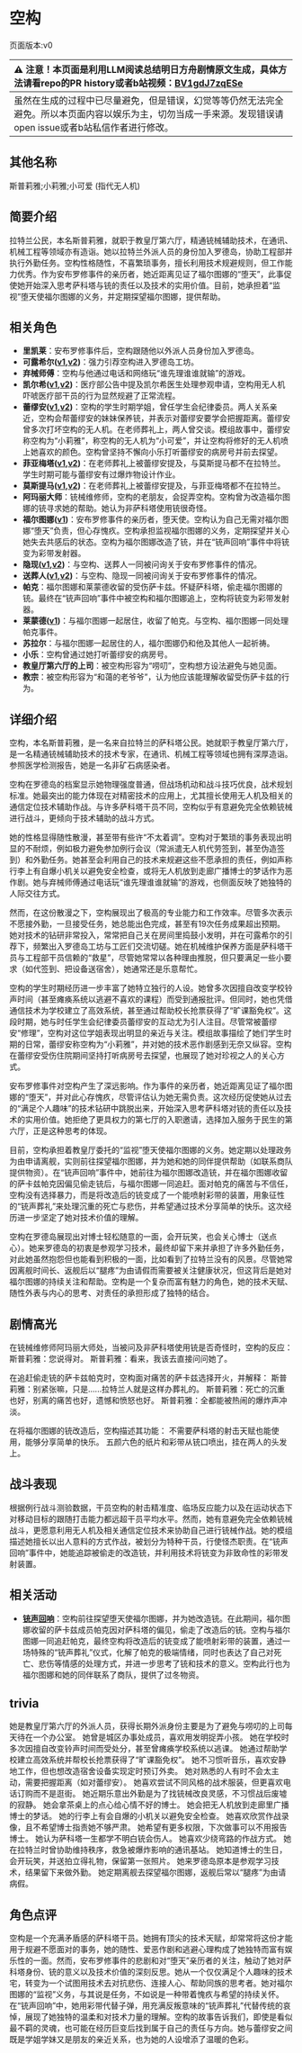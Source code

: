 # 空构
页面版本:v0
 

| :warning: 注意！本页面是利用LLM阅读总结明日方舟剧情原文生成，具体方法请看repo的PR history或者b站视频：[BV1gdJ7zqESe](https://www.bilibili.com/video/BV1gdJ7zqESe/)         |
|:----------------------------|
| 虽然在生成的过程中已尽量避免，但是错误，幻觉等等仍然无法完全避免。所以本页面内容以娱乐为主，切勿当成一手来源。发现错误请open issue或者b站私信作者进行修改。|



## 其他名称
斯普莉雅;小莉雅;小可爱 (指代无人机)
## 简要介绍
拉特兰公民，本名斯普莉雅，就职于教皇厅第六厅，精通铳械辅助技术，在通讯、机械工程等领域亦有造诣。她以拉特兰外派人员的身份加入罗德岛，协助工程部并执行外勤任务。空构性格随性，不喜繁琐事务，擅长利用技术规避规则，但工作能力优秀。作为安布罗修事件的亲历者，她近距离见证了福尔图娜的“堕天”，此事促使她开始深入思考萨科塔与铳的责任以及技术的实用价值。目前，她承担着“监视”堕天使福尔图娜的义务，并定期探望福尔图娜，提供帮助。
## 相关角色
-   **里凯莱**：安布罗修事件后，空构跟随他以外派人员身份加入罗德岛。
-   **可露希尔([v1](extended_char_ke_lu_xi_er.md),[v2](../char_v3/extended_char_ke_lu_xi_er.md))**：强力引荐空构进入罗德岛工坊。
-   **弃械师傅**：空构与他通过电话和网络玩“谁先理谁谁就输”的游戏。
-   **凯尔希([v1](char_003_kalts.md),[v2](../char_v3/char_003_kalts.md))**：医疗部公告中提及凯尔希医生处理参观申请，空构用无人机吓唬医疗部干员的行为显然规避了正常流程。
-   **蕾缪安([v1](char_4193_lemuen.md),[v2](../char_v3/char_4193_lemuen.md))**：空构的学生时期学姐，曾任学生会纪律委员。两人关系亲近，空构会帮蕾缪安的妹妹保养铳，并表示对蕾缪安要学会把握距离。蕾缪安曾多次打坏空构的无人机。在老师葬礼上，两人曾交谈。模组故事中，蕾缪安称空构为“小莉雅”，称空构的无人机为“小可爱”，并让空构将修好的无人机喷上她喜欢的颜色。空构曾坚持不懈向小乐打听蕾缪安的病房号并前去探望。
-   **菲亚梅塔([v1](char_300_phenxi.md),[v2](../char_v3/char_300_phenxi.md))**：在老师葬礼上被蕾缪安提及，与莫斯提马都不在拉特兰。学生时期可能与蕾缪安有过爆炸物设计作业。
-   **莫斯提马([v1](char_213_mostma.md),[v2](../char_v3/char_213_mostma.md))**：在老师葬礼上被蕾缪安提及，与菲亚梅塔都不在拉特兰。
-   **阿玛丽大师**：铳械维修师，空构的老朋友，会捉弄空构。空构曾为改造福尔图娜的铳寻求她的帮助。她认为非萨科塔使用铳很奇怪。
-   **福尔图娜([v1](extended_char_fu_er_tu_na.md))**：安布罗修事件的亲历者，堕天使。空构认为自己无需对福尔图娜“堕天”负责，但心存愧疚。空构承担监视福尔图娜的义务，定期探望并关心她失去共感后的状态。空构为福尔图娜改造了铳，并在“铳声回响”事件中将铳变为彩带发射器。
-   **隐现([v1](char_498_inside.md),[v2](../char_v3/char_498_inside.md))**：与空构、送葬人一同被问询关于安布罗修事件的情况。
-   **送葬人([v1](char_279_excu.md),[v2](../char_v3/char_279_excu.md))**：与空构、隐现一同被问询关于安布罗修事件的情况。
-   **帕克**：福尔图娜和莱蒙德收留的受伤萨卡兹。怀疑萨科塔，偷走福尔图娜的铳。最终在“铳声回响”事件中被空构和福尔图娜追上，空构将铳变为彩带发射器。
-   **莱蒙德([v1](extended_char_lai_meng_de.md))**：与福尔图娜一起居住，收留了帕克。与空构、福尔图娜一同处理帕克事件。
-   **苏拉尔**：与福尔图娜一起居住的人，福尔图娜仍和他及其他人一起祈祷。
-   **小乐**：空构曾通过她打听蕾缪安的病房号。
-   **教皇厅第六厅的上司**：被空构形容为“唠叨”，空构想方设法避免与她见面。
-   **教宗**：被空构形容为“和蔼的老爷爷”，认为他应该能理解收留受伤萨卡兹的行为。
## 详细介绍
空构，本名斯普莉雅，是一名来自拉特兰的萨科塔公民。她就职于教皇厅第六厅，是一名精通铳械辅助技术的技术专家，在通讯、机械工程等领域也拥有深厚造诣。参照医学检测报告，她是一名非矿石病感染者。

空构在罗德岛的档案显示她物理强度普通，但战场机动和战斗技巧优良，战术规划标准。她最突出的能力体现在对精密技术的应用上，尤其擅长使用无人机及相关的通信定位技术辅助作战。与许多萨科塔干员不同，空构似乎有意避免完全依赖铳械进行战斗，更倾向于技术辅助的战斗方式。

她的性格显得随性散漫，甚至带有些许“不太着调”。空构对于繁琐的事务表现出明显的不耐烦，例如极力避免参加例行会议（常派遣无人机代劳签到，甚至伪造签到）和外勤任务。她甚至会利用自己的技术来规避这些不愿承担的责任，例如声称行李上有自爆小机关以避免安全检查，或将无人机放到走廊广播博士的梦话作为恶作剧。她与弃械师傅通过电话玩“谁先理谁谁就输”的游戏，也侧面反映了她独特的人际交往方式。

然而，在这份散漫之下，空构展现出了极高的专业能力和工作效率。尽管多次表示不愿接外勤，一旦接受任务，她总能出色完成，甚至有19次任务成果超出预期。她对技术的钻研非常投入，常常把自己关在房间里捣鼓小发明，并在可露希尔的引荐下，频繁出入罗德岛工坊与工匠们交流切磋。她在机械维护保养方面是萨科塔干员与工程部干员信赖的“救星”，尽管她常常以各种理由推脱，但只要满足一些小要求（如代签到、把设备送宿舍），她通常还是乐意帮忙。

空构的学生时期经历进一步丰富了她特立独行的人设。她曾多次因擅自改变学校铃声时间（甚至瘫痪系统以逃避不喜欢的课程）而受到通报批评。但同时，她也凭借通信技术为学校建立了高效系统，甚至通过帮助校长抢票获得了“旷课豁免权”。这段时期，她与时任学生会纪律委员蕾缪安的互动尤为引人注目。尽管常被蕾缪安“修理”，空构对这位学姐表现出明显的亲近与关注。模组故事描绘了她们学生时期的日常，蕾缪安称空构为“小莉雅”，并对她的技术恶作剧感到无奈又纵容。空构在蕾缪安受伤住院期间坚持打听病房号去探望，也展现了她对珍视之人的关心方式。

安布罗修事件对空构产生了深远影响。作为事件的亲历者，她近距离见证了福尔图娜的“堕天”，并对此心存愧疚，尽管评估认为她无需负责。这次经历促使她从过去的“满足个人趣味”的技术钻研中跳脱出来，开始深入思考萨科塔对铳的责任以及技术的实用价值。她拒绝了更具权力的第七厅的入职邀请，选择加入服务于民生的第六厅，正是这种思考的体现。

目前，空构承担着教皇厅委托的“监视”堕天使福尔图娜的义务。她定期以处理政务为由申请离舰，实则前往探望福尔图娜，并为她和她的同伴提供帮助（如联系商队提供物资）。在“铳声回响”事件中，她前往为福尔图娜改造铳，并在福尔图娜收留的萨卡兹帕克因偏见偷走铳后，与福尔图娜一同追赶。面对帕克的痛苦与不信任，空构没有选择暴力，而是将改造后的铳变成了一个能喷射彩带的装置，用象征性的“铳声葬礼”来处理沉重的死亡与悲伤，并希望通过技术分享简单的快乐。这次经历进一步坚定了她对技术价值的理解。

空构在罗德岛展现出对博士轻松随意的一面，会开玩笑，也会关心博士（送点心）。她来罗德岛的初衷是参观学习技术，最终却留下来并承担了许多外勤任务，对此她虽然抱怨但也能看到积极的一面，比如看到了拉特兰没有的风景。尽管她常因离舰时间长、返舰后以“腿疼”为由请假而需要被关注健康状况，但这背后是她对福尔图娜的持续关注和帮助。空构是一个复杂而富有魅力的角色，她的技术天赋、随性外表与内心的思考、对责任的承担形成了独特的结合。
## 剧情高光
在铳械维修师阿玛丽大师处，当被问及非萨科塔使用铳是否奇怪时，空构的反应：
斯普莉雅：您说得对。
斯普莉雅：看来，我该去直接问问她了。

在追赶偷走铳的萨卡兹帕克时，空构面对痛苦的萨卡兹选择开火，并解释：
斯普莉雅：别紧张嘛，只是......拉特兰人就是这样办葬礼的。
斯普莉雅：死亡的沉重也好，别离的痛苦也好，遗憾和愤怒也好。
斯普莉雅：全都能被热闹的爆炸声冲淡。

在将福尔图娜的铳改造后，空构描述其功能：
不需要萨科塔的射击天赋也能使用，能够分享简单的快乐。
五颜六色的纸片和彩带从铳口喷出，挂在两人的头发上。
## 战斗表现
根据例行战斗测验数据，干员空构的射击精准度、临场反应能力以及在运动状态下对移动目标的跟随打击能力都远超干员平均水平。然而，她有意避免完全依赖铳械战斗，更愿意利用无人机及相关通信定位技术来协助自己进行铳械作战。她的模组描述她擅长以出人意料的方式作战，被划分为特种干员，行使怪杰职责。在“铳声回响”事件中，她能追踪被偷走的改造铳，并利用技术将铳变为非致命性的彩带发射装置。
## 相关活动
-   **[铳声回响](../stories/story_spuria_set_1.md)**：空构前往探望堕天使福尔图娜，并为她改造铳。在此期间，福尔图娜收留的萨卡兹成员帕克因对萨科塔的偏见，偷走了改造后的铳。空构与福尔图娜一同追赶帕克，最终空构将改造后的铳变成了能喷射彩带的装置，通过一场特殊的“铳声葬礼”仪式，化解了帕克的极端情绪，同时也表达了自己对死亡、悲伤等情感的处理方式，并进一步思考了铳和技术的意义。空构此行也为福尔图娜和她的同伴联系了商队，提供了过冬物资。
## trivia
她是教皇厅第六厅的外派人员，获得长期外派身份主要是为了避免与唠叨的上司每天待在一个办公室。
她曾是城区办事处成员，喜欢用发明捉弄小孩。
她在学校时多次因擅自改变铃声时间而受处分，甚至曾瘫痪学校系统以逃课。
她通过帮助学校建立高效系统并帮校长抢票获得了“旷课豁免权”。
她不习惯听音乐，喜欢安静地工作，但也想改造宿舍设备实现定时预订外卖。
她对熟悉的人有时不会太主动，需要把握距离（如对蕾缪安）。
她喜欢尝试不同风格的战术服装，但更喜欢电话订购而不是逛街。
她近期乐意出外勤是为了找铳械改良灵感，不习惯战后废墟的寂静。
她会拿茶桌上的点心给心情不好的博士。
她会把无人机放到走廊里广播博士的梦话。
她的行李上有会自爆的小机关以避免安全检查。
她喜欢欣赏作战录像，且不希望博士指责她不够严肃。
她希望有更多权限，下次做事可以不用报告博士。
她认为萨科塔一生都学不明白铳会伤人。
她喜欢少绕弯路的作战方式。
她在拉特兰时曾协助维持秩序，救急被爆炸影响的通讯基站。
她知道博士的生日，会开玩笑，并送拍立得礼物，保留第一张照片。
她来罗德岛原本是参观学习技术，结果留下来做外勤。
她定期离舰去探望福尔图娜，返舰后常以“腿疼”为由请病假。
## 角色点评
空构是一个充满矛盾感的萨科塔干员。她拥有顶尖的技术天赋，却常常将这份才能用于规避不愿面对的事务，她的随性、爱恶作剧和逃避心理构成了她独特而富有娱乐性的一面。然而，安布罗修事件的悲剧和对“堕天”亲历者的关注，触动了她对萨科塔身份、铳的意义以及技术价值的深刻反思。她从一个仅仅满足个人趣味的技术宅，转变为一个试图用技术去对抗悲伤、连接人心、帮助同族的思考者。她对福尔图娜的“监视”义务，与其说是任务，不如说是一种带着愧疚与希望的持续关怀。在“铳声回响”中，她用彩带代替子弹，用充满反叛意味的“铳声葬礼”代替传统的哀悼，展现了她独特的温柔和对技术力量的理解。空构的故事告诉我们，即使是看似最不羁的灵魂，也可能在经历巨变后找到属于自己的责任与方向。她与蕾缪安之间既是学姐学妹又是朋友的亲近关系，也为她的人设增添了温暖的色彩。